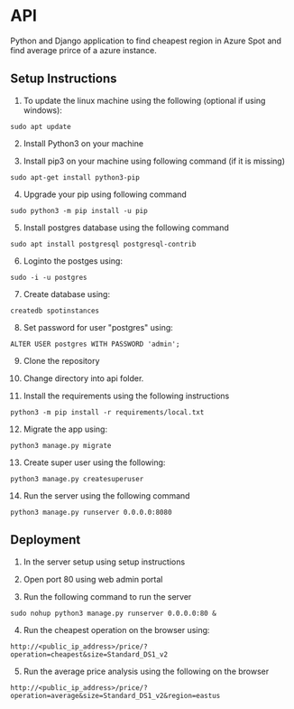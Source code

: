 # API
Python and Django application to find cheapest region in Azure Spot and find average prirce of a azure instance.

## Setup Instructions
1. To update the linux machine using the following (optional if using windows):

```
sudo apt update
```

2. Install Python3 on your machine

3. Install pip3 on your machine using following command (if it is missing)
 ```
 sudo apt-get install python3-pip
 ```

4. Upgrade your pip using following command
```
sudo python3 -m pip install -u pip
```

5. Install postgres database using the following command 
```
sudo apt install postgresql postgresql-contrib
```

6. Loginto the postges using:
```
sudo -i -u postgres
``` 

7. Create database using:
```
createdb spotinstances
```

8. Set password for user "postgres" using:
```
ALTER USER postgres WITH PASSWORD 'admin';
```

9. Clone the repository

10. Change directory into api folder.

11. Install the requirements using the following instructions
```
python3 -m pip install -r requirements/local.txt
```

12. Migrate the app using: 
```
python3 manage.py migrate
```

13. Create super user using the following:
```
python3 manage.py createsuperuser
```

14.  Run the server using the following command
```
python3 manage.py runserver 0.0.0.0:8080
```

Deployment
----------
1. In the server setup using setup instructions

2. Open port 80 using web admin portal

3. Run the following command to run the server
```
sudo nohup python3 manage.py runserver 0.0.0.0:80 &
```

4. Run the cheapest operation on the browser using:
```
http://<public_ip_address>/price/?operation=cheapest&size=Standard_DS1_v2
```

5. Run the average price analysis using the following on the browser
```
http://<public_ip_address>/price/?operation=average&size=Standard_DS1_v2&region=eastus
```
